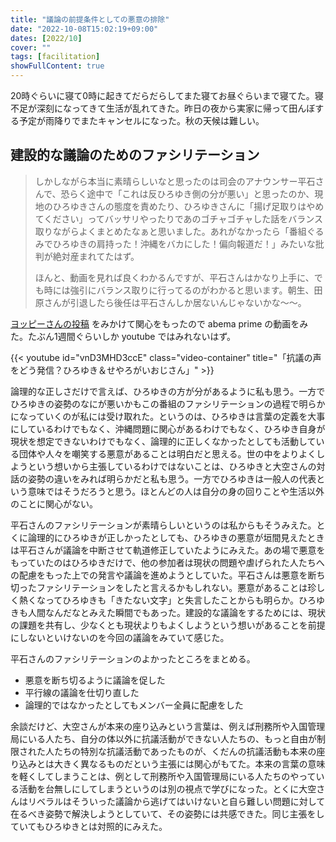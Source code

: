 ```yaml
---
title: "議論の前提条件としての悪意の排除"
date: "2022-10-08T15:02:19+09:00"
dates: [2022/10]
cover: ""
tags: [facilitation]
showFullContent: true
---
```


20時ぐらいに寝て0時に起きてだらだらしてまた寝てお昼ぐらいまで寝てた。寝不足が深刻になってきて生活が乱れてきた。昨日の夜から実家に帰って田んぼする予定が雨降りでまたキャンセルになった。秋の天候は難しい。

## 建設的な議論のためのファシリテーション

> しかしながら本当に素晴らしいなと思ったのは司会のアナウンサー平石さんで、恐らく途中で「これは反ひろゆき側の分が悪い」と思ったのか、現地のひろゆきさんの態度を責めたり、ひろゆきさんに「揚げ足取りはやめてください」ってバッサリやったりであのゴチャゴチャした話をバランス取りながらよくまとめたなぁと思いました。あれがなかったら「番組ぐるみでひろゆきの肩持った！沖縄をバカにした！偏向報道だ！」みたいな批判が絶対産まれてたはず。
> 
> ほんと、動画を見れば良くわかるんですが、平石さんはかなり上手に、でも時には強引にバランス取りに行ってるのがわかると思います。朝生、田原さんが引退したら後任は平石さんしか居ないんじゃないかな～～。

[ヨッピーさんの投稿](https://www.facebook.com/yoppymodel/posts/pfbid0vyY3ViRsTPdVAgPzQDcq4mx1H1jkqkxPfCQ2M4Jetp7DqBMo4NjHgiXhESwgd7TEl) をみかけて関心をもったので abema prime の動画をみた。たぶん1週間ぐらいしか youtube ではみれないはず。

{{< youtube id="vnD3MHD3ccE" class="video-container" title="「抗議の声をどう発信？ひろゆき＆せやろがいおじさん」" >}}

論理的な正しさだけで言えば、ひろゆきの方が分があるように私も思う。一方でひろゆきの姿勢のなにが悪いかもこの番組のファシリテーションの過程で明らかになっていくのが私には受け取れた。というのは、ひろゆきは言葉の定義を大事にしているわけでもなく、沖縄問題に関心があるわけでもなく、ひろゆき自身が現状を想定できないわけでもなく、論理的に正しくなかったとしても活動している団体や人々を嘲笑する悪意があることは明白だと思える。世の中をよりよくしようという想いから主張しているわけではないことは、ひろゆきと大空さんの対話の姿勢の違いをみれば明らかだと私も思う。一方でひろゆきは一般人の代表という意味ではそうだろうと思う。ほとんどの人は自分の身の回りことや生活以外のことに関心がない。

平石さんのファシリテーションが素晴らしいというのは私からもそうみえた。とくに論理的にひろゆきが正しかったとしても、ひろゆきの悪意が垣間見えたときは平石さんが議論を中断させて軌道修正していたようにみえた。あの場で悪意をもっていたのはひろゆきだけで、他の参加者は現状の問題や虐げられた人たちへの配慮をもった上での発言や議論を進めようとしていた。平石さんは悪意を断ち切ったファシリテーションをしたと言えるかもしれない。悪意があることは珍しく熱くなってひろゆきも「きたない文字」と失言したことからも明らか。ひろゆきも人間なんだなとみえた瞬間でもあった。建設的な議論をするためには、現状の課題を共有し、少なくとも現状よりもよくしようという想いがあることを前提にしないといけないのを今回の議論をみていて感じた。

平石さんのファシリテーションのよかったところをまとめる。

* 悪意を断ち切るように議論を促した
* 平行線の議論を仕切り直した
* 論理的ではなかったとしてもメンバー全員に配慮をした

余談だけど、大空さんが本来の座り込みという言葉は、例えば刑務所や入国管理局にいる人たち、自分の体以外に抗議活動ができない人たちの、もっと自由が制限された人たちの特別な抗議活動であったものが、くだんの抗議活動も本来の座り込みとは大きく異なるものだという主張には関心がもてた。本来の言葉の意味を軽くしてしまうことは、例として刑務所や入国管理局にいる人たちのやっている活動を台無しにしてしまうというのは別の視点で学びになった。とくに大空さんはリベラルはそういった議論から逃げてはいけないと自ら難しい問題に対して在るべき姿勢で解決しようとしていて、その姿勢には共感できた。同じ主張をしていてもひろゆきとは対照的にみえた。
